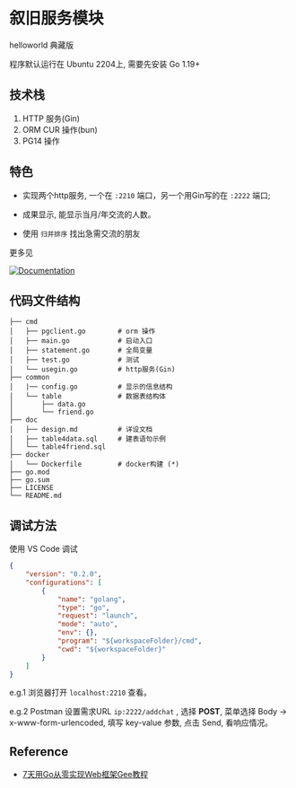 # 叙旧服务模块

helloworld 典藏版

程序默认运行在 Ubuntu 2204上, 需要先安装 Go 1.19+

## 技术栈

1. HTTP 服务(Gin)
2. ORM CUR 操作(bun)
3. PG14 操作

## 特色

- 实现两个http服务, 一个在 `:2210` 端口，另一个用Gin写的在 `:2222` 端口;

- 成果显示, 能显示当月/年交流的人数。

- 使用 `归并排序` 找出急需交流的朋友

更多见

[![Documentation](https://img.shields.io/badge/doc-叙旧服务详设文档-information)](doc/design.md)



## 代码文件结构

```
├── cmd
│   ├── pgclient.go        # orm 操作 
│   ├── main.go            # 启动入口
│   ├── statement.go       # 全局变量
│   ├── test.go            # 测试
│   └── usegin.go          # http服务(Gin)
├── common
│   |── config.go          # 显示的信息结构
│   └── table              # 数据表结构体
│       ├── data.go
│       └── friend.go           
├── doc
│   ├── design.md          # 详设文档
│   ├── table4data.sql     # 建表语句示例
│   └── table4friend.sql
├── docker
│   └── Dockerfile         # docker构建 (*)
├── go.mod
├── go.sum
├── LICENSE
└── README.md
```


## 调试方法

使用 VS Code 调试

```json
{
    "version": "0.2.0",
    "configurations": [
        {
            "name": "golang",
            "type": "go",
            "request": "launch",
            "mode": "auto",
            "env": {},
            "program": "${workspaceFolder}/cmd",
            "cwd": "${workspaceFolder}"
        }
    ]
}
```

e.g.1 浏览器打开 `localhost:2210` 查看。

e.g.2 Postman 设置需求URL `ip:2222/addchat` , 选择 **POST**, 菜单选择 Body -> x-www-form-urlencoded, 填写 key-value 参数, 点击 Send, 看响应情况。


## Reference 

- [7天用Go从零实现Web框架Gee教程](https://geektutu.com/post/gee-day3.html)

